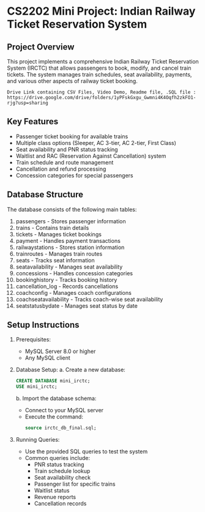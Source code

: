 CS2202 Mini Project: Indian Railway Ticket Reservation System
===========================================================

Project Overview
---------------
This project implements a comprehensive Indian Railway Ticket Reservation System (IRCTC) that allows passengers to book, modify, and cancel train tickets. The system manages train schedules, seat availability, payments, and various other aspects of railway ticket booking.

`Drive Link containing CSV Files, Video Demo, Readme file, .SQL file :
https://drive.google.com/drive/folders/1yPFskGxgu_Gwmni4K4Oqfh2zkFO1-rjg?usp=sharing`

Key Features
-----------
- Passenger ticket booking for available trains
- Multiple class options (Sleeper, AC 3-tier, AC 2-tier, First Class)
- Seat availability and PNR status tracking
- Waitlist and RAC (Reservation Against Cancellation) system
- Train schedule and route management
- Cancellation and refund processing
- Concession categories for special passengers

Database Structure
----------------
The database consists of the following main tables:
1. passengers - Stores passenger information
2. trains - Contains train details
3. tickets - Manages ticket bookings
4. payment - Handles payment transactions
5. railwaystations - Stores station information
6. trainroutes - Manages train routes
7. seats - Tracks seat information
8. seatavailability - Manages seat availability
9. concessions - Handles concession categories
10. bookinghistory - Tracks booking history
11. cancellation_log - Records cancellations
12. coachconfig - Manages coach configurations
13. coachseatavailability - Tracks coach-wise seat availability
14. seatstatusbydate - Manages seat status by date

Setup Instructions
----------------
1. Prerequisites:
   - MySQL Server 8.0 or higher
   - Any MySQL client

2. Database Setup:
   a. Create a new database:
      ```sql
      CREATE DATABASE mini_irctc;
      USE mini_irctc;
      ```
   
   b. Import the database schema:
      - Connect to your MySQL server
      - Execute the command:
        ```sql
        source irctc_db_final.sql;
        ```
        

4. Running Queries:
   - Use the provided SQL queries to test the system
   - Common queries include:
     - PNR status tracking
     - Train schedule lookup
     - Seat availability check
     - Passenger list for specific trains
     - Waitlist status
     - Revenue reports
     - Cancellation records
